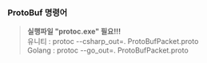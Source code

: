 ### ProtoBuf 명령어
> **실행파일 "protoc.exe" 필요!!!**  
> 유니티 : protoc --csharp_out=. ProtoBufPacket.proto  
> Golang : protoc --go_out=. ProtoBufPacket.proto  